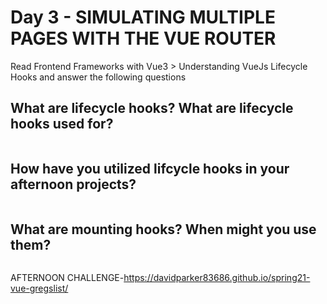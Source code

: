# Day 3 - SIMULATING MULTIPLE PAGES WITH THE VUE ROUTER

Read Frontend Frameworks with Vue3 > Understanding VueJs Lifecycle Hooks and answer the following questions

## What are lifecycle hooks? What are lifecycle hooks used for?

```

```

## How have you utilized lifcycle hooks in your afternoon projects?

```

```

## What are mounting hooks? When might you use them?

```

```

AFTERNOON CHALLENGE-https://davidparker83686.github.io/spring21-vue-gregslist/

